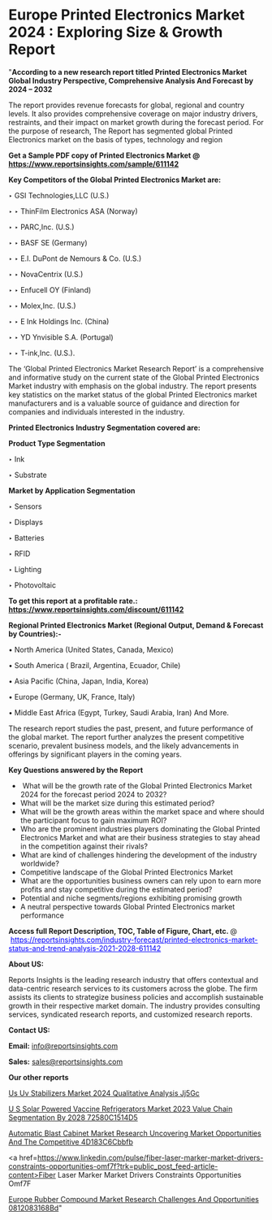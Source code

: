 # Europe Printed Electronics Market 2024 : Exploring Size & Growth Report

"<strong>According to a new research report titled Printed Electronics Market Global Industry Perspective, Comprehensive Analysis And Forecast by 2024 – 2032</strong>

The report provides revenue forecasts for global, regional and country levels. It also provides comprehensive coverage on major industry drivers, restraints, and their impact on market growth during the forecast period. For the purpose of research, The Report has segmented global Printed Electronics market on the basis of types, technology and region

<strong>Get a Sample PDF copy of Printed Electronics Market </strong><strong>@<a href=https://www.reportsinsights.com/sample/611142 style=color:#0000ff;> https://www.reportsinsights.com/sample/611142</a></strong></font>

<strong>Key Competitors of the Global Printed Electronics Market are:</strong>

‣ GSI Technologies,LLC (U.S.)

‣ 
‣ ThinFilm Electronics ASA (Norway)

‣ 
‣ PARC,Inc. (U.S.)

‣ 
‣ BASF SE (Germany)

‣ 
‣ E.I. DuPont de Nemours & Co. (U.S.)

‣ 
‣ NovaCentrix (U.S.)

‣ 
‣ Enfucell OY (Finland)

‣ 
‣ Molex,Inc. (U.S.)

‣ 
‣ E Ink Holdings Inc. (China)

‣ 
‣ YD Ynvisible S.A. (Portugal)

‣ 
‣ T-ink,Inc. (U.S.).

The ‘Global Printed Electronics Market Research Report’ is a comprehensive and informative study on the current state of the Global Printed Electronics Market industry with emphasis on the global industry. The report presents key statistics on the market status of the global Printed Electronics market manufacturers and is a valuable source of guidance and direction for companies and individuals interested in the industry.

<strong>Printed Electronics Industry Segmentation covered are:</strong>

<strong>Product Type Segmentation</strong>

‣    Ink

‣ Substrate

<strong>Market by Application Segmentation</strong>

‣   Sensors

‣ Displays

‣ Batteries

‣ RFID

‣ Lighting

‣ Photovoltaic

<strong>To get this report at a profitable rate.: <a href=https://www.reportsinsights.com/discount/611142 style=color:#0000ff;>https://www.reportsinsights.com/discount/611142</a></strong></font>

<strong>Regional Printed Electronics Market (Regional Output, Demand &amp; Forecast by Countries):-</strong>

• North America (United States, Canada, Mexico)

• South America ( Brazil, Argentina, Ecuador, Chile)

• Asia Pacific (China, Japan, India, Korea)

• Europe (Germany, UK, France, Italy)

• Middle East Africa (Egypt, Turkey, Saudi Arabia, Iran) And More.

The research report studies the past, present, and future performance of the global market. The report further analyzes the present competitive scenario, prevalent business models, and the likely advancements in offerings by significant players in the coming years.

<strong>Key Questions answered by the Report</strong>
<ul>
  <li> What will be the growth rate of the Global Printed Electronics Market 2024 for the forecast period 2024 to 2032?</li>
  <li>What will be the market size during this estimated period?</li>
  <li>What will be the growth areas within the market space and where should the participant focus to gain maximum ROI?</li>
  <li>Who are the prominent industries players dominating the Global Printed Electronics Market and what are their business strategies to stay ahead in the competition against their rivals?</li>
  <li>What are kind of challenges hindering the development of the industry worldwide?</li>
  <li>Competitive landscape of the Global Printed Electronics Market</li>
  <li>What are the opportunities business owners can rely upon to earn more profits and stay competitive during the estimated period?</li>
  <li>Potential and niche segments/regions exhibiting promising growth</li>
  <li>A neutral perspective towards Global Printed Electronics market performance</li>
</ul>
<strong>Access full Report Description, TOC, Table of Figure, Chart, etc. </strong>@  <a href=https://reportsinsights.com/industry-forecast/printed-electronics-market-status-and-trend-analysis-2021-2028-611142 style=color:#0000ff;>https://reportsinsights.com/industry-forecast/printed-electronics-market-status-and-trend-analysis-2021-2028-611142</a></font>

<strong><strong>About US</strong>:</strong>

Reports Insights is the leading research industry that offers contextual and data-centric research services to its customers across the globe. The firm assists its clients to strategize business policies and accomplish sustainable growth in their respective market domain. The industry provides consulting services, syndicated research reports, and customized research reports.

<strong>Contact US:</strong>

<p class=""""><b>Email:</b> <a href=mailto:info@reportsinsights.com>info@reportsinsights.com</a></p>
<p class=""""><b>Sales:</b> <a href=mailto:sales@reportsinsights.com>sales@reportsinsights.com</a></p>

<strong>Our other reports</strong>

<a href=https://www.linkedin.com/pulse/us-uv-stabilizers-market-2024-qualitative-analysis-jj5gc/>Us Uv Stabilizers Market 2024 Qualitative Analysis Jj5Gc</a>

<a href=https://medium.com/@reportsinsights.aj/u-s-solar-powered-vaccine-refrigerators-market-2023-value-chain-segmentation-by-2028-72580c1514d5>U S Solar Powered Vaccine Refrigerators Market 2023 Value Chain Segmentation By 2028 72580C1514D5</a>

<a href=https://medium.com/@tidke9676/automatic-blast-cabinet-market-research-uncovering-market-opportunities-and-the-competitive-4d183c6cbbfb>Automatic Blast Cabinet Market Research Uncovering Market Opportunities And The Competitive 4D183C6Cbbfb</a>

<a href=https://www.linkedin.com/pulse/fiber-laser-marker-market-drivers-constraints-opportunities-omf7f?trk=public_post_feed-article-content>Fiber Laser Marker Market Drivers Constraints Opportunities Omf7F</a>

<a href=https://medium.com/@nadeemkazi654/europe-rubber-compound-market-research-challenges-and-opportunities-0812083168bd>Europe Rubber Compound Market Research Challenges And Opportunities 0812083168Bd</a>"
